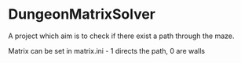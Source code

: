 # DungeonMatrixSolver
A project which aim is to check if there exist a path through the maze.

Matrix can be set in matrix.ini - 1 directs the path, 0 are walls 
